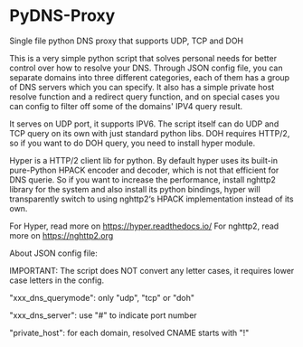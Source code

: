 # PyDNS-Proxy
Single file python DNS proxy that supports UDP, TCP and DOH

This is a very simple python script that solves personal needs for better control over how to resolve your DNS.
Through JSON config file, you can separate domains into three different categories, each of them has a group of DNS servers which you can specify.
It also has a simple private host resolve function and a redirect query function, and on special cases you can config to filter off some of the domains' IPV4 query result.

It serves on UDP port, it supports IPV6. The script itself can do UDP and TCP query on its own with just standard python libs.
DOH requires HTTP/2, so if you want to do DOH query, you need to install hyper module.

Hyper is a HTTP/2 client lib for python.
By default hyper uses its built-in pure-Python HPACK encoder and decoder, which is not that efficient for DNS querie.
So if you want to increase the performance, install nghttp2 library for the system and also install its python bindings, hyper will transparently switch to using nghttp2‘s HPACK implementation instead of its own.

For Hyper, read more on https://hyper.readthedocs.io/
For nghttp2, read more on https://nghttp2.org


About JSON config file:

IMPORTANT: The script does NOT convert any letter cases, it requires lower case letters in the config.

"xxx_dns_querymode": only "udp", "tcp" or "doh"

"xxx_dns_server": use "#" to indicate port number

"private_host": for each domain, resolved CNAME starts with "!"


